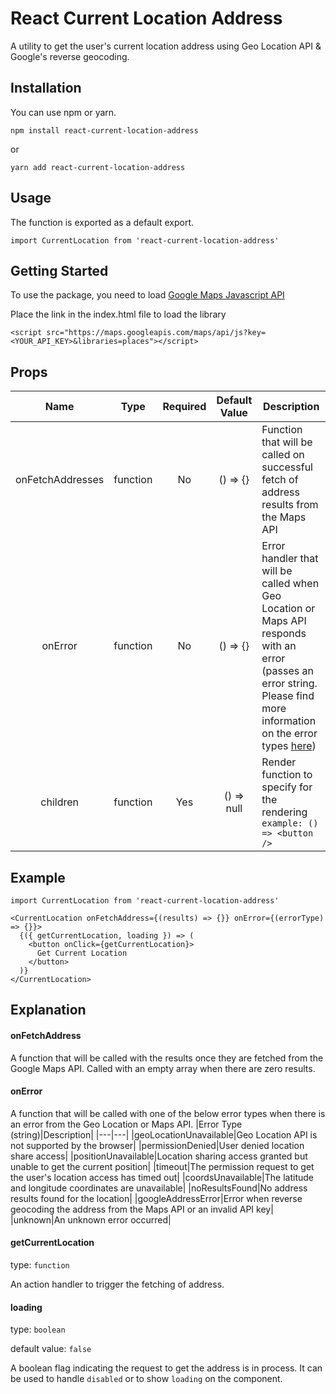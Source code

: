# React Current Location Address
A utility to get the user's current location address using Geo Location API & Google's reverse geocoding.

## Installation
You can use npm or yarn.

```
npm install react-current-location-address
```
or
```
yarn add react-current-location-address
```

## Usage
The function is exported as a default export.
```
import CurrentLocation from 'react-current-location-address'
```
## Getting Started
To use the package, you need to load [Google Maps Javascript API](https://developers.google.com/maps/documentation/javascript/overview)

Place the link in the index.html file to load the library
```
<script src="https://maps.googleapis.com/maps/api/js?key=<YOUR_API_KEY>&libraries=places"></script>
```
## Props
|Name|Type|Required|Default Value|Description|
|:---:|:---:|:---:|:---:|---|
|onFetchAddresses|function|No|() => {}|Function that will be called on successful fetch of address results from the Maps API|
|onError|function|No|() => {}|Error handler that will be called when Geo Location or Maps API responds with an error (passes an error string. Please find more information on the error types [here](https://github.com/PrasanthIVS/react-current-location-address/blob/master/README.md#onerror))|
|children|function|Yes|() => null|Render function to specify for the rendering `example: () => <button />`|

## Example
```
import CurrentLocation from 'react-current-location-address'

<CurrentLocation onFetchAddress={(results) => {}} onError={(errorType) => {}}>
  {({ getCurrentLocation, loading }) => (
    <button onClick={getCurrentLocation}>
      Get Current Location
    </button>
  )}
</CurrentLocation>
```
## Explanation
#### onFetchAddress
A function that will be called with the results once they are fetched from the Google Maps API.
Called with an empty array when there are zero results.
#### onError
A function that will be called with one of the below error types when there is an error from the Geo Location or Maps API.
|Error Type (string)|Description|
|---|---|
|geoLocationUnavailable|Geo Location API is not supported by the browser|
|permissionDenied|User denied location share access|
|positionUnavailable|Location sharing access granted but unable to get the current position|
|timeout|The permission request to get the user's location access has timed out|
|coordsUnavailable|The latitude and longitude coordinates are unavailable|
|noResultsFound|No address results found for the location|
|googleAddressError|Error when reverse geocoding the address from the Maps API or an invalid API key|
|unknown|An unknown error occurred|
#### getCurrentLocation
type: `function`

An action handler to trigger the fetching of address.
#### loading 
type: `boolean`

default value: `false`

A boolean flag indicating the request to get the address is in process.
It can be used to handle `disabled` or to show `loading` on the component.
